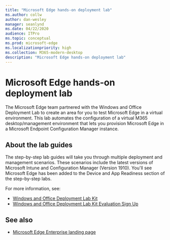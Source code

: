 ```yaml
---
title: "Microsoft Edge hands-on deployment lab"
ms.author: collw
author: dan-wesley
manager: seanlynd
ms.date: 04/22/2020
audience: ITPro
ms.topic: conceptual
ms.prod: microsoft-edge
ms.localizationpriority: high
ms.collection: M365-modern-desktop
description: "Microsoft Edge hands-on deployment lab"
---
```


# Microsoft Edge hands-on deployment lab

The Microsoft Edge team partnered with the Windows and Office Deployment Lab to create an area for you to test Microsoft Edge in a virtual environment. This lab automates the configuration of a virtual M365 desktop/management environment that lets you provision Microsoft Edge in a Microsoft Endpoint Configuration Manager instance.

## About the lab guides

The step-by-step lab guides will take you through multiple deployment and management scenarios. These scenarios include the latest versions of Microsoft Intune and Configuration Manager (Version 1910). You'll see Microsoft Edge has been added to the Device and App Readiness section of the step-by-step labs.

For more information, see:

- [Windows and Office Deployment Lab Kit](https://docs.microsoft.com/microsoft-365/enterprise/modern-desktop-deployment-and-management-lab?view=o365-worldwide)
- [Windows and Office Deployment Lab Kit Evaluation Sign Up](https://www.microsoft.com/evalcenter/evaluate-lab-kit)

## See also

- [Microsoft Edge Enterprise landing page](https://aka.ms/EdgeEnterprise)